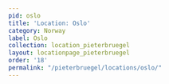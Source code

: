 ```yaml
---
pid: oslo
title: 'Location: Oslo'
category: Norway
label: Oslo
collection: location_pieterbruegel
layout: locationpage_pieterbruegel
order: '18'
permalink: "/pieterbruegel/locations/oslo/"
---
```

